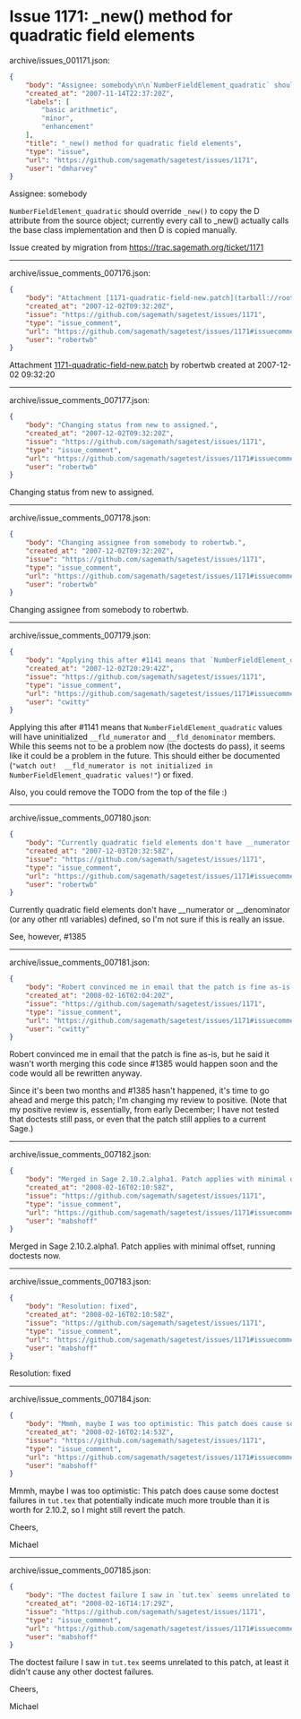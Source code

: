 # Issue 1171: _new() method for quadratic field elements

archive/issues_001171.json:
```json
{
    "body": "Assignee: somebody\n\n`NumberFieldElement_quadratic` should override `_new()` to copy the D attribute from the source object; currently every call to _new() actually calls the base class implementation and then D is copied manually.\n\n\nIssue created by migration from https://trac.sagemath.org/ticket/1171\n\n",
    "created_at": "2007-11-14T22:37:20Z",
    "labels": [
        "basic arithmetic",
        "minor",
        "enhancement"
    ],
    "title": "_new() method for quadratic field elements",
    "type": "issue",
    "url": "https://github.com/sagemath/sagetest/issues/1171",
    "user": "dmharvey"
}
```
Assignee: somebody

`NumberFieldElement_quadratic` should override `_new()` to copy the D attribute from the source object; currently every call to _new() actually calls the base class implementation and then D is copied manually.


Issue created by migration from https://trac.sagemath.org/ticket/1171





---

archive/issue_comments_007176.json:
```json
{
    "body": "Attachment [1171-quadratic-field-new.patch](tarball://root/attachments/some-uuid/ticket1171/1171-quadratic-field-new.patch) by robertwb created at 2007-12-02 09:32:20",
    "created_at": "2007-12-02T09:32:20Z",
    "issue": "https://github.com/sagemath/sagetest/issues/1171",
    "type": "issue_comment",
    "url": "https://github.com/sagemath/sagetest/issues/1171#issuecomment-7176",
    "user": "robertwb"
}
```

Attachment [1171-quadratic-field-new.patch](tarball://root/attachments/some-uuid/ticket1171/1171-quadratic-field-new.patch) by robertwb created at 2007-12-02 09:32:20



---

archive/issue_comments_007177.json:
```json
{
    "body": "Changing status from new to assigned.",
    "created_at": "2007-12-02T09:32:20Z",
    "issue": "https://github.com/sagemath/sagetest/issues/1171",
    "type": "issue_comment",
    "url": "https://github.com/sagemath/sagetest/issues/1171#issuecomment-7177",
    "user": "robertwb"
}
```

Changing status from new to assigned.



---

archive/issue_comments_007178.json:
```json
{
    "body": "Changing assignee from somebody to robertwb.",
    "created_at": "2007-12-02T09:32:20Z",
    "issue": "https://github.com/sagemath/sagetest/issues/1171",
    "type": "issue_comment",
    "url": "https://github.com/sagemath/sagetest/issues/1171#issuecomment-7178",
    "user": "robertwb"
}
```

Changing assignee from somebody to robertwb.



---

archive/issue_comments_007179.json:
```json
{
    "body": "Applying this after #1141 means that `NumberFieldElement_quadratic` values will have uninitialized `__fld_numerator` and `__fld_denominator` members.  While this seems not to be a problem now (the doctests do pass), it seems like it could be a problem in the future.  This should either be documented (`\"watch out!  __fld_numerator is not initialized in NumberFieldElement_quadratic values!\"`) or fixed.\n\nAlso, you could remove the TODO from the top of the file :)",
    "created_at": "2007-12-02T20:29:42Z",
    "issue": "https://github.com/sagemath/sagetest/issues/1171",
    "type": "issue_comment",
    "url": "https://github.com/sagemath/sagetest/issues/1171#issuecomment-7179",
    "user": "cwitty"
}
```

Applying this after #1141 means that `NumberFieldElement_quadratic` values will have uninitialized `__fld_numerator` and `__fld_denominator` members.  While this seems not to be a problem now (the doctests do pass), it seems like it could be a problem in the future.  This should either be documented (`"watch out!  __fld_numerator is not initialized in NumberFieldElement_quadratic values!"`) or fixed.

Also, you could remove the TODO from the top of the file :)



---

archive/issue_comments_007180.json:
```json
{
    "body": "Currently quadratic field elements don't have __numerator or __denominator (or any other ntl variables) defined, so I'm not sure if this is really an issue. \n\nSee, however, #1385",
    "created_at": "2007-12-03T20:32:58Z",
    "issue": "https://github.com/sagemath/sagetest/issues/1171",
    "type": "issue_comment",
    "url": "https://github.com/sagemath/sagetest/issues/1171#issuecomment-7180",
    "user": "robertwb"
}
```

Currently quadratic field elements don't have __numerator or __denominator (or any other ntl variables) defined, so I'm not sure if this is really an issue. 

See, however, #1385



---

archive/issue_comments_007181.json:
```json
{
    "body": "Robert convinced me in email that the patch is fine as-is, but he said it wasn't worth merging this code since #1385 would happen soon and the code would all be rewritten anyway.\n\nSince it's been two months and #1385 hasn't happened, it's time to go ahead and merge this patch; I'm changing my review to positive.  (Note that my positive review is, essentially, from early December; I have not tested that doctests still pass, or even that the patch still applies to a current Sage.)",
    "created_at": "2008-02-16T02:04:20Z",
    "issue": "https://github.com/sagemath/sagetest/issues/1171",
    "type": "issue_comment",
    "url": "https://github.com/sagemath/sagetest/issues/1171#issuecomment-7181",
    "user": "cwitty"
}
```

Robert convinced me in email that the patch is fine as-is, but he said it wasn't worth merging this code since #1385 would happen soon and the code would all be rewritten anyway.

Since it's been two months and #1385 hasn't happened, it's time to go ahead and merge this patch; I'm changing my review to positive.  (Note that my positive review is, essentially, from early December; I have not tested that doctests still pass, or even that the patch still applies to a current Sage.)



---

archive/issue_comments_007182.json:
```json
{
    "body": "Merged in Sage 2.10.2.alpha1. Patch applies with minimal offset, running doctests now.",
    "created_at": "2008-02-16T02:10:58Z",
    "issue": "https://github.com/sagemath/sagetest/issues/1171",
    "type": "issue_comment",
    "url": "https://github.com/sagemath/sagetest/issues/1171#issuecomment-7182",
    "user": "mabshoff"
}
```

Merged in Sage 2.10.2.alpha1. Patch applies with minimal offset, running doctests now.



---

archive/issue_comments_007183.json:
```json
{
    "body": "Resolution: fixed",
    "created_at": "2008-02-16T02:10:58Z",
    "issue": "https://github.com/sagemath/sagetest/issues/1171",
    "type": "issue_comment",
    "url": "https://github.com/sagemath/sagetest/issues/1171#issuecomment-7183",
    "user": "mabshoff"
}
```

Resolution: fixed



---

archive/issue_comments_007184.json:
```json
{
    "body": "Mmmh, maybe I was too optimistic: This patch does cause some doctest failures in `tut.tex` that potentially indicate much more trouble than it is worth for 2.10.2, so I might still revert the patch.\n\nCheers,\n\nMichael",
    "created_at": "2008-02-16T02:14:53Z",
    "issue": "https://github.com/sagemath/sagetest/issues/1171",
    "type": "issue_comment",
    "url": "https://github.com/sagemath/sagetest/issues/1171#issuecomment-7184",
    "user": "mabshoff"
}
```

Mmmh, maybe I was too optimistic: This patch does cause some doctest failures in `tut.tex` that potentially indicate much more trouble than it is worth for 2.10.2, so I might still revert the patch.

Cheers,

Michael



---

archive/issue_comments_007185.json:
```json
{
    "body": "The doctest failure I saw in `tut.tex` seems unrelated to this patch, at least it didn't cause any other doctest failures.\n\nCheers,\n\nMichael",
    "created_at": "2008-02-16T14:17:29Z",
    "issue": "https://github.com/sagemath/sagetest/issues/1171",
    "type": "issue_comment",
    "url": "https://github.com/sagemath/sagetest/issues/1171#issuecomment-7185",
    "user": "mabshoff"
}
```

The doctest failure I saw in `tut.tex` seems unrelated to this patch, at least it didn't cause any other doctest failures.

Cheers,

Michael
